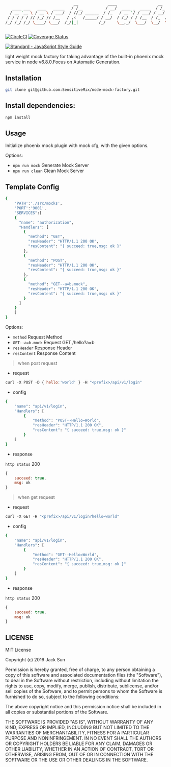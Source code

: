 ```bash
                              __             ____                  __
   ____ ___   ____   _____   / /__          / __/  ____ _  _____  / /_  ____    _____   __  __
  / __ `__ \ / __ \ / ___/  / //_/ ______  / /_   / __ `/ / ___/ / __/ / __ \  / ___/  / / / /
 / / / / / // /_/ // /__   / ,<   /_____/ / __/  / /_/ / / /__  / /_  / /_/ / / /     / /_/ /
/_/ /_/ /_/ \____/ \___/  /_/|_|         /_/     \__,_/  \___/  \__/  \____/ /_/      \__, /
                                                                                     /____/
```
[![CircleCI](https://circleci.com/gh/SensitiveMix/node-mock-factory/tree/master.svg?style=shield&circle-token=18fe4ac495f7430045c2f9e57f33acd7b866023a)](https://circleci.com/gh/SensitiveMix/node-mock-factory/tree/master)
[![Coverage Status](https://coveralls.io/repos/github/BTCChina/phoenix-kyc-service/badge.svg?branch=jack-dev&t=gfYVZa)](https://coveralls.io/github/BTCChina/phoenix-kyc-service?branch=jack-dev)


[![Standard - JavaScript Style Guide](https://cdn.rawgit.com/feross/standard/master/badge.svg)](https://github.com/feross/standard)

light weight mock factory  for taking advantage of the built-in phoenix mock service in node v6.8.0.Focus on Automatic Generation.


## Installation
```bash
git clone git@github.com:SensitiveMix/node-mock-factory.git
```


## Install dependencies:
```bash
npm install
```

## Usage
Initialize phoenix mock plugin with mock cfg, with the given options.

 Options:
  - `npm run mock`  Generate Mock Server
  - `npm run clean` Clean Mock Server


## Template Config
```bash
{
    'PATH':'./src/mocks',
    'PORT':'9001',
    "SERVICES":[
    {
      "name": "authorization",
      "Handlers": [
        {
          "method": "GET",
          "resHeader": "HTTP/1.1 200 OK",
          "resContent": "{ succeed: true,msg: ok }"
        },
        {
          "method": "POST",
          "resHeader": "HTTP/1.1 200 OK",
          "resContent": "{ succeed: true,msg: ok }"
        },
        {
          "method": "GET--a=b.mock",
          "resHeader": "HTTP/1.1 200 OK",
          "resContent": "{ succeed: true,msg: ok }"
        }
      ]
    }
    ]
}
```

Options:
  - `method`  Request Method
  - `GET--a=b.mock` Request GET /hello?a=b
  - `resHeader`  Response Header
  - `resContent` Response Content

> when post request

* request

```javascript
curl -X POST -D { hello:'world' } -H "<prefix>/api/v1/login"
```

* config

```bash
{
    "name": "api/v1/login",
    "Handlers": [
        {
            "method": "POST--Hello=World",
            "resHeader": "HTTP/1.1 200 OK",
            "resContent": "{ succeed: true,msg: ok }"
        }
    ]
}
```

* response

`http status` 200
```javascript
{
    succeed: true,
    msg: ok
}
```

> when get request

* request

```javascript
curl -X GET -H "<prefix>/api/v1/login?hello=world"
```

* config

```bash
{
    "name": "api/v1/login",
    "Handlers": [
        {
            "method": "GET--Hello=World",
            "resHeader": "HTTP/1.1 200 OK",
            "resContent": "{ succeed: true,msg: ok }"
        }
    ]
}
```

* response

`http status` 200
```javascript
{
    succeed: true,
    msg: ok
}
```


## LICENSE
MIT License

Copyright (c) 2016 Jack Sun

Permission is hereby granted, free of charge, to any person obtaining a copy
of this software and associated documentation files (the "Software"), to deal
in the Software without restriction, including without limitation the rights
to use, copy, modify, merge, publish, distribute, sublicense, and/or sell
copies of the Software, and to permit persons to whom the Software is
furnished to do so, subject to the following conditions:

The above copyright notice and this permission notice shall be included in all
copies or substantial portions of the Software.

THE SOFTWARE IS PROVIDED "AS IS", WITHOUT WARRANTY OF ANY KIND, EXPRESS OR
IMPLIED, INCLUDING BUT NOT LIMITED TO THE WARRANTIES OF MERCHANTABILITY,
FITNESS FOR A PARTICULAR PURPOSE AND NONINFRINGEMENT. IN NO EVENT SHALL THE
AUTHORS OR COPYRIGHT HOLDERS BE LIABLE FOR ANY CLAIM, DAMAGES OR OTHER
LIABILITY, WHETHER IN AN ACTION OF CONTRACT, TORT OR OTHERWISE, ARISING FROM,
OUT OF OR IN CONNECTION WITH THE SOFTWARE OR THE USE OR OTHER DEALINGS IN THE
SOFTWARE.
